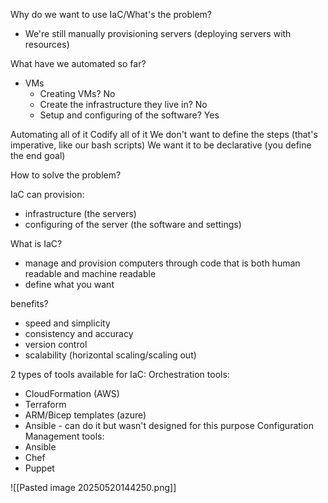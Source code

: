 
Why do we want to use IaC/What's the problem?
- We're still manually provisioning servers (deploying servers with resources)

What have we automated so far?
- VMs
	- Creating VMs? No
	- Create the infrastructure they live in? No
	- Setup and configuring of the software? Yes

Automating all of it
Codify all of it
	We don't want to define the steps (that's imperative, like our bash scripts)
	We want it to be declarative (you define the end goal)

How to solve the problem?

IaC can provision:
- infrastructure (the servers)
- configuring of the server (the software and settings)

What is IaC?
- manage and provision computers through code that is both human readable and machine readable
- define what you want

benefits?
- speed and simplicity
- consistency and accuracy
- version control
- scalability (horizontal scaling/scaling out)

2 types of tools available for IaC:
Orchestration tools:
- CloudFormation (AWS)
- Terraform
- ARM/Bicep templates (azure)
- Ansible - can do it but wasn't designed for this purpose
Configuration Management tools:
- Ansible
- Chef
- Puppet


![[Pasted image 20250520144250.png]]